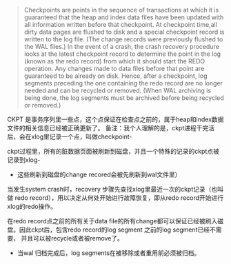 >Checkpoints are points in the sequence of transactions at which it is guaranteed that the heap and index data files have been updated with all information written before that checkpoint. 
At checkpoint time,all dirty data pages are flushed to disk and a special checkpoint record is written to the log file. 
(The change records were previously flushed to the WAL files.) 
In the event of a crash, the crash recovery procedure looks at the latest checkpoint record to determine the point in the log
(known as the redo record) from which it should start the REDO operation.
Any changes made to data files before that point are guaranteed to be already on disk. Hence, after a checkpoint,
log segments preceding the one containing the redo record are no longer needed and can be recycled or removed.
(When WAL archiving is being done, the log segments must be archived before being recycled or removed.)

CKPT 是事务序列里一些点，这个点保证在检查点之前的，属于heap和index数据文件的相关信息已经被正确更新了。
备注：我个人理解的是，ckpt进程干完活后，会在xlog里记录一个点，叫做checkpoint-

ckpt过程里，所有的脏数据页面被刷新到磁盘，并且一个特殊的记录的ckpt点被记录到xlog-

- 这些刷新到磁盘的change recored会被先刷新到wal文件里）

当发生system crash时，recovery 步骤先查找xlog里最近一次的ckpt记录（也叫做 redo record），用以决定从何处开始进行故障恢复，即从redo record开始进行
xlog的redo操作。

在redo record点之前的所有关于data file的所有change都可以保证已经被刷入磁盘。因此ckpt后，包含redo record的log segment 之前的log segment已经不需要，
并且可以被recycle或者被remove了。 

- 当wal 归档完成后，log segments在被移除或者重用前必须被归档。

